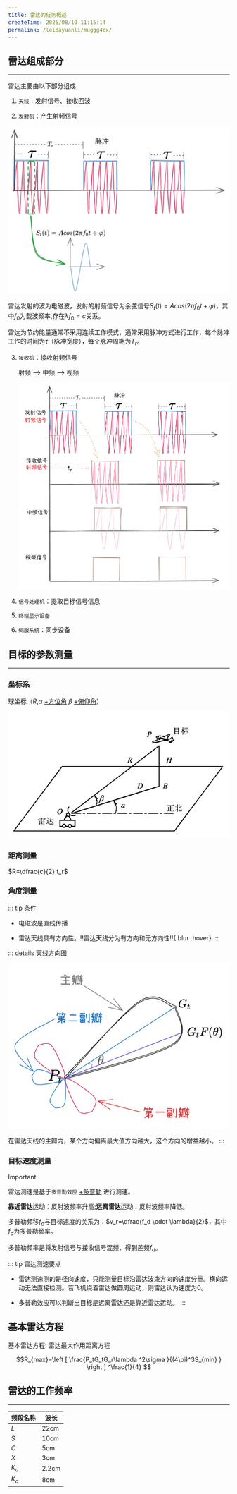 ```yaml
---
title: 雷达的任务概述
createTime: 2025/08/10 11:15:14
permalink: /leidayuanli/muggg4cx/
---
```


## **雷达组成部分**
---
雷达主要由以下部分组成

1. `天线`：发射信号、接收回波

2. `发射机`：产生射频信号

![雷达射频信号](picture/雷达信号.jpg)

雷达发射的波为电磁波，发射的射频信号为余弦信号$S_t(t)=Acos(2\pi f_0 t + \varphi )$，其中$f_0$为载波频率,存在$\lambda f_0=c$关系。

雷达为节约能量通常不采用连续工作模式，通常采用脉冲方式进行工作，每个脉冲工作的时间为$\tau$（脉冲宽度），每个脉冲周期为$T_r$。

3. `接收机`：接收射频信号

    射频 --> 中频 --> 视频

    ![接收机信号转换](picture/接收机信号.jpg)

4. `信号处理机`：提取目标信号信息

5. `终端显示设备`

6. `伺服系统`：同步设备

## **目标的参数测量**
---
### **坐标系**

球坐标（$R$,$\alpha$ [+方位角] $\beta$ [+俯仰角]）

[+方位角]:
    方位角

[+俯仰角]:
    俯仰角

![球坐标系](picture/球坐标系.jpg)

### **距离测量**

$R=\dfrac{c}{2} t_r$

### **角度测量**

::: tip 条件
* 电磁波是直线传播

* 雷达天线具有方向性。!!雷达天线分为有方向和无方向性!!{.blur .hover}
:::


::: details 天线方向图

![天线方向图](picture/天线方向图.jpg)

在雷达天线的主瓣内，某个方向偏离最大值方向越大，这个方向的增益越小。
:::



### **目标速度测量**

> [!IMPORTANT]
> 雷达测速是基于`多普勒效应` [+多普勒] 进行测速。

[+多普勒]:
  当雷达发射的电磁波遇到运动物体时，反射波的频率会因物体相对雷达的运动速度而发生偏移。
  **靠近雷达**运动：反射波频率升高;**远离雷达**运动：反射波频率降低。

多普勒频移$f_d$与目标速度的关系为：$v_r=\dfrac{f_d \cdot \lambda}{2}$，其中$f_d$为多普勒频率。

多普勒频率是将发射信号与接收信号混频，得到差频$f_d$。

::: tip 雷达测速要点
* 雷达测速测的是径向速度，只能测量目标沿雷达波束方向的速度分量。横向运动无法直接检测。若飞机绕着雷达做圆周运动，则雷达认为速度为0。

* 多普勒效应可以判断出目标是远离雷达还是靠近雷达运动。
:::

## **基本雷达方程**

基本雷达方程: 雷达最大作用距离方程

$$R_{max}=\left [ \frac{P_tG_tG_r\lambda ^2\sigma }{(4\pi)^3S_{min} }  \right ] ^\frac{1}{4} $$

## **雷达的工作频率**
---

| 频段名称  | 波长     | 
|----------|----------|
| $L$      |   22cm   |
| $S$      |   10cm   |
| $C$      |   5cm    |
| $X$      |   3cm    |
| $K_u$    |   2.2cm  |
| $K_a$    |   8cm    | 